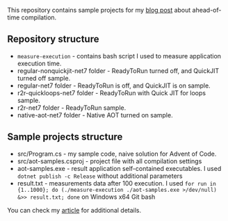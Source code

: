 This repository contains sample projects for my [blog post](https://flerka.github.io/personal-blog/2022-06-21-ahead-of-time-compilation/) about ahead-of-time compilation. 

## Repository structure
- `measure-execution` - contains bash script I used to measure application execution time.
- regular-nonquickjit-net7 folder - ReadyToRun turned off, and QuickJIT turned off sample.
- regular-net7 folder - ReadyToRun is off, and QuickJIT is on sample.
- r2r-quickloops-net7 folder - ReadyToRun with Quick JIT for loops sample.
- r2r-net7 folder - ReadyToRun sample.
- native-aot-net7 folder - Native AOT turned on sample.

## Sample projects structure
- src/Program.cs - my sample code, naive solution for Advent of Code.
- src/aot-samples.csproj - project file with all compilation settings 
- aot-samples.exe - result application self-contained executables. I used `dotnet publish -c Release` without additional parameters
- result.txt - measurements data after 100 execution. I used `for run in {1..1000}; do (./measure-execution ./aot-samples.exe >/dev/null) &>> result.txt; done` on Windows x64 Git bash

You can check my [article](https://flerka.github.io/personal-blog/2022-06-21-ahead-of-time-compilation/) for additional details.